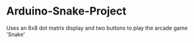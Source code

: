 # Arduino-Snake-Project
Uses an 8x8 dot matrix display and two buttons to play the arcade game 'Snake'
